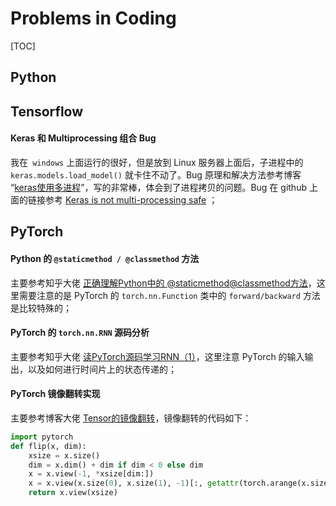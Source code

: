 # Problems in Coding

[TOC]



## Python





## Tensorflow

#### Keras  和 Multiprocessing 组合 Bug

我在` windows` 上面运行的很好，但是放到 Linux 服务器上面后，子进程中的 `keras.models.load_model()` 就卡住不动了。Bug 原理和解决方法参考博客 “[keras使用多进程](https://www.cnblogs.com/zongfa/p/12193561.html)”，写的非常棒，体会到了进程拷贝的问题。Bug 在 github 上面的链接参考 [Keras is not multi-processing safe](https://github.com/keras-team/keras/issues/9964) ；

#### 



## PyTorch

#### Python 的 `@staticmethod / @classmethod` 方法

主要参考知乎大佬 [正确理解Python中的 @staticmethod@classmethod方法](https://zhuanlan.zhihu.com/p/28010894)，这里需要注意的是 PyTorch 的 `torch.nn.Function` 类中的 `forward/backward` 方法是比较特殊的；

#### PyTorch 的 `torch.nn.RNN` 源码分析

主要参考知乎大佬 [读PyTorch源码学习RNN（1）](https://zhuanlan.zhihu.com/p/32103001)，这里注意 PyTorch 的输入输出，以及如何进行时间片上的状态传递的；

#### PyTorch 镜像翻转实现

主要参考博客大佬 [Tensor的镜像翻转](https://heroinlin.github.io/2018/03/12/Pytorch/Pytorch_tensor_flip/)，镜像翻转的代码如下：

```python
import pytorch
def flip(x, dim):
    xsize = x.size()
    dim = x.dim() + dim if dim < 0 else dim
    x = x.view(-1, *xsize[dim:])
    x = x.view(x.size(0), x.size(1), -1)[:, getattr(torch.arange(x.size(1)-1, -1, -1), ('cpu','cuda')[x.is_cuda])().long(), :]
    return x.view(xsize)
```